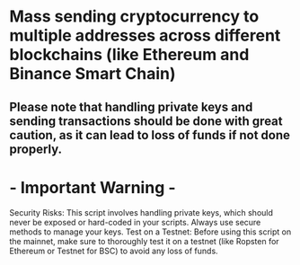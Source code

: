 # Mass sending cryptocurrency to multiple addresses across different blockchains (like Ethereum and Binance Smart Chain)

## Please note that handling private keys and sending transactions should be done with great caution, as it can lead to loss of funds if not done properly.

# - Important Warning -

Security Risks: This script involves handling private keys, which should never be exposed or hard-coded in your scripts. Always use secure methods to manage your keys.
Test on a Testnet: Before using this script on the mainnet, make sure to thoroughly test it on a testnet (like Ropsten for Ethereum or Testnet for BSC) to avoid any loss of funds.
